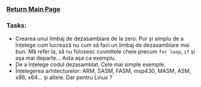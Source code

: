 ### [Return Main Page](../README.md)

### Tasks:
* Crearea unui limbaj de dezasamblare de la zero. Pur și simplu de a înțelege cum lucrează nu cum să faci un limbaj de dezasamblare mai bun. Mă refer la, să nu folosesc cuvinttele cheie precum `for loop`, `if` și așa mai departe... Asta așa ca exemplu.
* De a înțelege codul dezasamblat. Cele mai simple exemple.
* Înțelegerea arhitecturelor: ARM, SASM, FASM, msp430, MASM, ASM, x86, x64... și altele. Dar pentru Linux ?